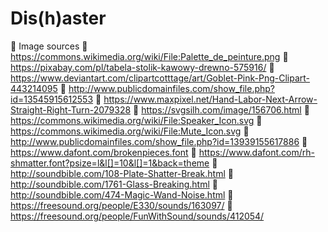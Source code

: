 # Dis(h)aster

:link: Image sources
:art: https://commons.wikimedia.org/wiki/File:Palette_de_peinture.png
:art: https://pixabay.com/pl/tabela-stolik-kawowy-drewno-575916/
:art: https://www.deviantart.com/clipartcotttage/art/Goblet-Pink-Png-Clipart-443214095
:art: http://www.publicdomainfiles.com/show_file.php?id=13545915612553
:art: https://www.maxpixel.net/Hand-Labor-Next-Arrow-Straight-Right-Turn-2079328
:art: https://svgsilh.com/image/156706.html
:art: https://commons.wikimedia.org/wiki/File:Speaker_Icon.svg
:art: https://commons.wikimedia.org/wiki/File:Mute_Icon.svg
:art: http://www.publicdomainfiles.com/show_file.php?id=13939155617886
:pencil: https://www.dafont.com/brokenpieces.font
:pencil: https://www.dafont.com/rh-shmatter.font?psize=l&l[]=10&l[]=1&back=theme
:musical_note: http://soundbible.com/108-Plate-Shatter-Break.html
:musical_note: http://soundbible.com/1761-Glass-Breaking.html
:musical_note: http://soundbible.com/474-Magic-Wand-Noise.html
:musical_note: https://freesound.org/people/E330/sounds/163097/
:musical_note: https://freesound.org/people/FunWithSound/sounds/412054/
